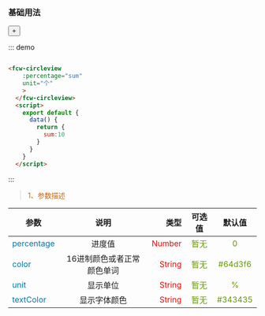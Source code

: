 
### 基础用法

<div class="demo-block">
  <fcw-circleview 
    :percentage="sum" 
    unit="个">
  </fcw-circleview>
  <button class="mt20" @click="sum++">+</button>
  <script>
    export default {
      data() {
        return {
          sum:10
        }
      }
    }
  </script>
</div>

::: demo

```html

<fcw-circleview 
    :percentage="sum" 
    unit="个" 
    >
  </fcw-circleview>
  <script>
    export default {
      data() {
        return {
          sum:10
        }
      }
    }
  </script>

```
:::

> <font color=#CD6600>1、参数描述</font>

参数|说明|类型|可选值|默认值
---|:--:|---:|:--:|:--:|
<font color=#0077AA>percentage</font> | 进度值 | <font color=red>Number</font> | <font color=#669900>暂无</font> | <font color=#669900>0</font>
<font color=#0077AA>color</font> | 16进制颜色或者正常颜色单词 | <font color=red> String</font> |  <font color=#669900>暂无</font>  | <font color=#669900>#64d3f6</font>
<font color=#0077AA>unit</font> | 显示单位 | <font color=red>String</font> | <font color=#669900>暂无</font> | <font color=#669900>%</font>
<font color=#0077AA>textColor</font> | 显示字体颜色 | <font color=red>String</font> | <font color=#669900>暂无</font> | <font color=#669900>#343435</font>


